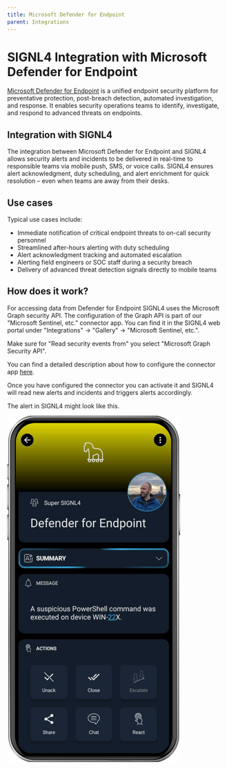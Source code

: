 ```yaml
---
title: Microsoft Defender for Endpoint
parent: Integrations
---
```


# SIGNL4 Integration with Microsoft Defender for Endpoint

[Microsoft Defender for Endpoint](https://learn.microsoft.com/en-us/defender-endpoint/microsoft-defender-endpoint) is a unified endpoint security platform for preventative protection, post-breach detection, automated investigation, and response. It enables security operations teams to identify, investigate, and respond to advanced threats on endpoints.

## Integration with SIGNL4
The integration between Microsoft Defender for Endpoint and SIGNL4 allows security alerts and incidents to be delivered in real-time to responsible teams via mobile push, SMS, or voice calls. SIGNL4 ensures alert acknowledgment, duty scheduling, and alert enrichment for quick resolution – even when teams are away from their desks.

## Use cases

Typical use cases include:

- Immediate notification of critical endpoint threats to on-call security personnel
- Streamlined after-hours alerting with duty scheduling
- Alert acknowledgment tracking and automated escalation
- Alerting field engineers or SOC staff during a security breach
- Delivery of advanced threat detection signals directly to mobile teams

## How does it work?

For accessing data from Defender for Endpoint SIGNL4 uses the Microsoft Graph security API. The configuration of the Graph API is part of our "Microsoft Sentinel, etc." connector app. You can find it in the SIGNL4 web portal under "Integrations" -> "Gallery" -> "Microsoft Sentinel, etc.".

Make sure for "Read security events from" you select "Microsoft Graph Security API".

You can find a detailed description about how to configure the connector app [here](https://docs.signl4.com/integrations/microsoft-sentinel/microsoft-sentinel.html).

Once you have configured the connector you can activate it and SIGNL4 will read new alerts and incidents and triggers alerts accordingly.

The alert in SIGNL4 might look like this.

![SIGNL4 Alert](signl4-defender-for-endpoint.png)
